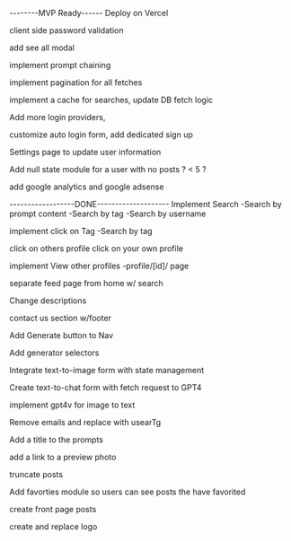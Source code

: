 <!-- @format -->

--------MVP Ready------ Deploy on Vercel

client side password validation

add see all modal

implement prompt chaining

implement pagination for all fetches

implement a cache for searches, update DB fetch logic

Add more login providers,

customize auto login form, add dedicated sign up

Settings page to update user information

Add null state module for a user with no posts ? < 5 ?

add google analytics and google adsense

------------------DONE--------------------
Implement Search
-Search by prompt content
-Search by tag
-Search by username

implement click on Tag
-Search by tag

click on others profile
click on your own profile

implement View other profiles
-profile/[id]/ page

separate feed page from home w/ search

Change descriptions

contact us section w/footer

Add Generate button to Nav

Add generator selectors

Integrate text-to-image form with state management

Create text-to-chat form with fetch request to GPT4

implement gpt4v for image to text

Remove emails and replace with usearTg

Add a title to the prompts

add a link to a preview photo

truncate posts

Add favorties module so users can see posts the have favorited

create front page posts

create and replace logo
